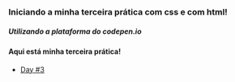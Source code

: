### Iniciando a minha terceira prática com css e com html!

##### Utilizando a plataforma do codepen.io

#### Aqui está minha terceira prática!

- [Day #3](https://codepen.io/BigLeno/pen/gOKzWaW)